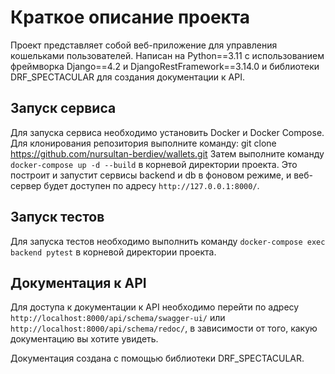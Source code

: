 # Краткое описание проекта
Проект представляет собой веб-приложение для управления кошельками пользователей. 
Написан на Python==3.11 с использованием фреймворка Django==4.2 и DjangoRestFramework==3.14.0 
и библиотеки DRF_SPECTACULAR для создания документации к API.

## Запуск сервиса
Для запуска сервиса необходимо установить Docker и Docker Compose. 
Для клонирования репозитория выполните команду:
git clone https://github.com/nursultan-berdiev/wallets.git
Затем выполните команду `docker-compose up -d --build` в корневой директории проекта. Это построит и запустит сервисы backend и db в фоновом режиме, и веб-сервер будет доступен по адресу `http://127.0.0.1:8000/`.


## Запуск тестов
Для запуска тестов необходимо выполнить команду `docker-compose exec backend pytest` в корневой директории проекта.

## Документация к API
Для доступа к документации к API необходимо перейти по адресу `http://localhost:8000/api/schema/swagger-ui/` или `http://localhost:8000/api/schema/redoc/`, в зависимости от того, какую документацию вы хотите увидеть.

Документация создана с помощью библиотеки DRF_SPECTACULAR.
